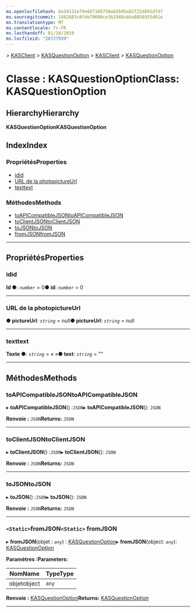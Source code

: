 ```yaml
---
ms.openlocfilehash: be34131e79e667166730ab5595a82f22d891d7d7
ms.sourcegitcommit: 1482683c0fde70600ce3b2948cbba8856935d91e
ms.translationtype: MT
ms.contentlocale: fr-FR
ms.lasthandoff: 01/18/2019
ms.locfileid: "28727939"
---
```

<span data-ttu-id="f6146-101">[](../README.md) > [KASClient](../modules/kasclient.md) > [KASQuestionOption](../classes/kasclient.kasquestionoption.md)</span><span class="sxs-lookup"><span data-stu-id="f6146-101">[](../README.md) > [KASClient](../modules/kasclient.md) > [KASQuestionOption](../classes/kasclient.kasquestionoption.md)</span></span>

# <a name="class-kasquestionoption"></a><span data-ttu-id="f6146-102">Classe : KASQuestionOption</span><span class="sxs-lookup"><span data-stu-id="f6146-102">Class: KASQuestionOption</span></span>

## <a name="hierarchy"></a><span data-ttu-id="f6146-103">Hierarchy</span><span class="sxs-lookup"><span data-stu-id="f6146-103">Hierarchy</span></span>

<span data-ttu-id="f6146-104">**KASQuestionOption**</span><span class="sxs-lookup"><span data-stu-id="f6146-104">**KASQuestionOption**</span></span>

## <a name="index"></a><span data-ttu-id="f6146-105">Index</span><span class="sxs-lookup"><span data-stu-id="f6146-105">Index</span></span>

### <a name="properties"></a><span data-ttu-id="f6146-106">Propriétés</span><span class="sxs-lookup"><span data-stu-id="f6146-106">Properties</span></span>

* [<span data-ttu-id="f6146-107">id</span><span class="sxs-lookup"><span data-stu-id="f6146-107">id</span></span>](kasclient.kasquestionoption.md#id)
* [<span data-ttu-id="f6146-108">URL de la photo</span><span class="sxs-lookup"><span data-stu-id="f6146-108">pictureUrl</span></span>](kasclient.kasquestionoption.md#pictureurl)
* [<span data-ttu-id="f6146-109">text</span><span class="sxs-lookup"><span data-stu-id="f6146-109">text</span></span>](kasclient.kasquestionoption.md#text)
### <a name="methods"></a><span data-ttu-id="f6146-110">Méthodes</span><span class="sxs-lookup"><span data-stu-id="f6146-110">Methods</span></span>

* [<span data-ttu-id="f6146-111">toAPICompatibleJSON</span><span class="sxs-lookup"><span data-stu-id="f6146-111">toAPICompatibleJSON</span></span>](kasclient.kasquestionoption.md#toapicompatiblejson)
* [<span data-ttu-id="f6146-112">toClientJSON</span><span class="sxs-lookup"><span data-stu-id="f6146-112">toClientJSON</span></span>](kasclient.kasquestionoption.md#toclientjson)
* [<span data-ttu-id="f6146-113">toJSON</span><span class="sxs-lookup"><span data-stu-id="f6146-113">toJSON</span></span>](kasclient.kasquestionoption.md#tojson)
* [<span data-ttu-id="f6146-114">fromJSON</span><span class="sxs-lookup"><span data-stu-id="f6146-114">fromJSON</span></span>](kasclient.kasquestionoption.md#fromjson)

---

## <a name="properties"></a><span data-ttu-id="f6146-115">Propriétés</span><span class="sxs-lookup"><span data-stu-id="f6146-115">Properties</span></span>

<a id="id"></a>

###  <a name="id"></a><span data-ttu-id="f6146-116">id</span><span class="sxs-lookup"><span data-stu-id="f6146-116">id</span></span>

<span data-ttu-id="f6146-117">**Id ●**: *`number`* = 0</span><span class="sxs-lookup"><span data-stu-id="f6146-117">**● id**: *`number`* = 0</span></span>

___

<a id="pictureurl"></a>

###  <a name="pictureurl"></a><span data-ttu-id="f6146-118">URL de la photo</span><span class="sxs-lookup"><span data-stu-id="f6146-118">pictureUrl</span></span>

<span data-ttu-id="f6146-119">**● pictureUrl**: *`string`* = null</span><span class="sxs-lookup"><span data-stu-id="f6146-119">**● pictureUrl**: *`string`* =  null</span></span>

___

<a id="text"></a>

###  <a name="text"></a><span data-ttu-id="f6146-120">text</span><span class="sxs-lookup"><span data-stu-id="f6146-120">text</span></span>

<span data-ttu-id="f6146-121">**Texte ●**: *`string`* = « »</span><span class="sxs-lookup"><span data-stu-id="f6146-121">**● text**: *`string`* = ""</span></span>

___

## <a name="methods"></a><span data-ttu-id="f6146-122">Méthodes</span><span class="sxs-lookup"><span data-stu-id="f6146-122">Methods</span></span>

<a id="toapicompatiblejson"></a>

###  <a name="toapicompatiblejson"></a><span data-ttu-id="f6146-123">toAPICompatibleJSON</span><span class="sxs-lookup"><span data-stu-id="f6146-123">toAPICompatibleJSON</span></span>

<span data-ttu-id="f6146-124">▸ **toAPICompatibleJSON**() :`JSON`</span><span class="sxs-lookup"><span data-stu-id="f6146-124">▸ **toAPICompatibleJSON**(): `JSON`</span></span>

<span data-ttu-id="f6146-125">**Renvoie :** `JSON`</span><span class="sxs-lookup"><span data-stu-id="f6146-125">**Returns:** `JSON`</span></span>

___

<a id="toclientjson"></a>

###  <a name="toclientjson"></a><span data-ttu-id="f6146-126">toClientJSON</span><span class="sxs-lookup"><span data-stu-id="f6146-126">toClientJSON</span></span>

<span data-ttu-id="f6146-127">▸ **toClientJSON**() :`JSON`</span><span class="sxs-lookup"><span data-stu-id="f6146-127">▸ **toClientJSON**(): `JSON`</span></span>

<span data-ttu-id="f6146-128">**Renvoie :** `JSON`</span><span class="sxs-lookup"><span data-stu-id="f6146-128">**Returns:** `JSON`</span></span>

___

<a id="tojson"></a>

###  <a name="tojson"></a><span data-ttu-id="f6146-129">toJSON</span><span class="sxs-lookup"><span data-stu-id="f6146-129">toJSON</span></span>

<span data-ttu-id="f6146-130">▸ **toJSON**() :`JSON`</span><span class="sxs-lookup"><span data-stu-id="f6146-130">▸ **toJSON**(): `JSON`</span></span>

<span data-ttu-id="f6146-131">**Renvoie :** `JSON`</span><span class="sxs-lookup"><span data-stu-id="f6146-131">**Returns:** `JSON`</span></span>

___

<a id="fromjson"></a>

### <a name="static-fromjson"></a><span data-ttu-id="f6146-132">`<Static>`fromJSON</span><span class="sxs-lookup"><span data-stu-id="f6146-132">`<Static>` fromJSON</span></span>

<span data-ttu-id="f6146-133">▸ **fromJSON**(objet : *`any`*) : [KASQuestionOption](kasclient.kasquestionoption.md)</span><span class="sxs-lookup"><span data-stu-id="f6146-133">▸ **fromJSON**(object: *`any`*): [KASQuestionOption](kasclient.kasquestionoption.md)</span></span>

<span data-ttu-id="f6146-134">**Paramètres :**</span><span class="sxs-lookup"><span data-stu-id="f6146-134">**Parameters:**</span></span>

| <span data-ttu-id="f6146-135">Nom</span><span class="sxs-lookup"><span data-stu-id="f6146-135">Name</span></span> | <span data-ttu-id="f6146-136">Type</span><span class="sxs-lookup"><span data-stu-id="f6146-136">Type</span></span> |
| ------ | ------ |
| <span data-ttu-id="f6146-137">objet</span><span class="sxs-lookup"><span data-stu-id="f6146-137">object</span></span> | `any` |

<span data-ttu-id="f6146-138">**Renvoie :** [KASQuestionOption](kasclient.kasquestionoption.md)</span><span class="sxs-lookup"><span data-stu-id="f6146-138">**Returns:** [KASQuestionOption](kasclient.kasquestionoption.md)</span></span>

___

